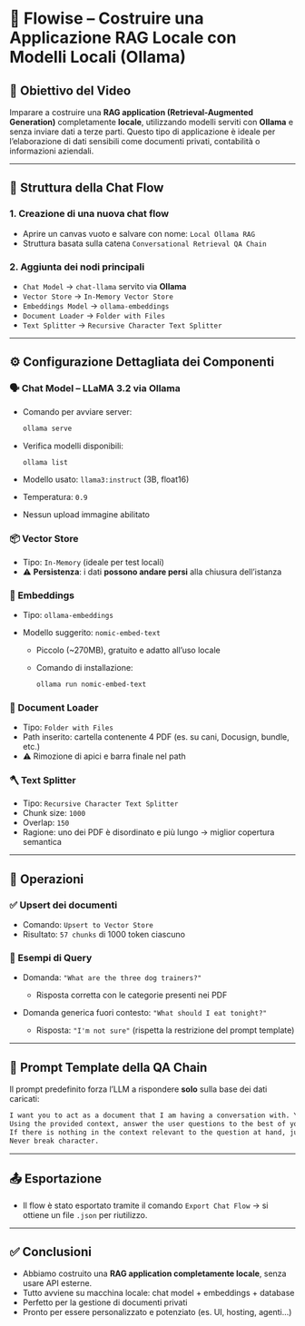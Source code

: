 # 🧠 Flowise – Costruire una Applicazione RAG Locale con Modelli Locali (Ollama)

## 🎯 Obiettivo del Video

Imparare a costruire una **RAG application (Retrieval-Augmented Generation)** completamente **locale**, utilizzando modelli serviti con **Ollama** e senza inviare dati a terze parti. Questo tipo di applicazione è ideale per l’elaborazione di dati sensibili come documenti privati, contabilità o informazioni aziendali.

---

## 🧱 Struttura della Chat Flow

### 1. **Creazione di una nuova chat flow**

* Aprire un canvas vuoto e salvare con nome: `Local Ollama RAG`
* Struttura basata sulla catena `Conversational Retrieval QA Chain`

### 2. **Aggiunta dei nodi principali**

* `Chat Model` → `chat-llama` servito via **Ollama**
* `Vector Store` → `In-Memory Vector Store`
* `Embeddings Model` → `ollama-embeddings`
* `Document Loader` → `Folder with Files`
* `Text Splitter` → `Recursive Character Text Splitter`

---

## ⚙️ Configurazione Dettagliata dei Componenti

### 🗣️ Chat Model – LLaMA 3.2 via Ollama

* Comando per avviare server:

  ```bash
  ollama serve
  ```
* Verifica modelli disponibili:

  ```bash
  ollama list
  ```
* Modello usato: `llama3:instruct` (3B, float16)
* Temperatura: `0.9`
* Nessun upload immagine abilitato

### 📦 Vector Store

* Tipo: `In-Memory` (ideale per test locali)
* ⚠️ **Persistenza**: i dati **possono andare persi** alla chiusura dell’istanza

### 🔡 Embeddings

* Tipo: `ollama-embeddings`
* Modello suggerito: `nomic-embed-text`

  * Piccolo (\~270MB), gratuito e adatto all’uso locale
  * Comando di installazione:

    ```bash
    ollama run nomic-embed-text
    ```

### 📂 Document Loader

* Tipo: `Folder with Files`
* Path inserito: cartella contenente 4 PDF (es. su cani, Docusign, bundle, etc.)
* ⚠️ Rimozione di apici e barra finale nel path

### 🪓 Text Splitter

* Tipo: `Recursive Character Text Splitter`
* Chunk size: `1000`
* Overlap: `150`
* Ragione: uno dei PDF è disordinato e più lungo → miglior copertura semantica

---

## 🧪 Operazioni

### ✅ Upsert dei documenti

* Comando: `Upsert to Vector Store`
* Risultato: `57 chunks` di 1000 token ciascuno

### 🧪 Esempi di Query

* Domanda: `"What are the three dog trainers?"`

  * Risposta corretta con le categorie presenti nei PDF
* Domanda generica fuori contesto: `"What should I eat tonight?"`

  * Risposta: `"I'm not sure"` (rispetta la restrizione del prompt template)

---

## 🧰 Prompt Template della QA Chain

Il prompt predefinito forza l’LLM a rispondere **solo** sulla base dei dati caricati:

```txt
I want you to act as a document that I am having a conversation with. Your name is AI assistant.
Using the provided context, answer the user questions to the best of your abilities by using resources provided.
If there is nothing in the context relevant to the question at hand, just say I'm not sure.
Never break character.
```

---

## 📤 Esportazione

* Il flow è stato esportato tramite il comando `Export Chat Flow` → si ottiene un file `.json` per riutilizzo.

---

## ✅ Conclusioni

* Abbiamo costruito una **RAG application completamente locale**, senza usare API esterne.
* Tutto avviene su macchina locale: chat model + embeddings + database
* Perfetto per la gestione di documenti privati
* Pronto per essere personalizzato e potenziato (es. UI, hosting, agenti...)

